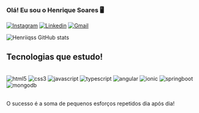  ### Olá! Eu sou o Henrique Soares 🖥️
[![Instagram](https://img.shields.io/badge/Instagram-E4405F?style=for-the-badge&logo=instagram&logoColor=white)](https://www.instagram.com/henriquebbs_)
[![Linkedin](https://img.shields.io/badge/LinkedIn-0077B5?style=for-the-badge&logo=linkedin&logoColor=white)](https://www.linkedin.com/in/henrique-soares-319b30278/)
[![Gmail](https://img.shields.io/badge/Gmail-D14836?style=for-the-badge&logo=gmail&logoColor=white)](mailto:henriquef.end@gmail.com)


![Henriiqss GitHub stats](https://github-readme-stats.vercel.app/api?username=henriiqss&show_icons=true&theme=dark)

## Tecnologias que estudo! 

<div style="display: inline_block"><br>
  <img align="center" alt="html5" src="https://img.shields.io/badge/HTML5-E34F26?style=for-the-badge&logo=html5&logoColor=white"/> 
  <img align="center" alt="css3" src="https://img.shields.io/badge/CSS3-1572B6?style=for-the-badge&logo=css3&logoColor=white"/> 
  <img align="center" alt="javascript" src="https://img.shields.io/badge/JavaScript-F7DF1E?style=for-the-badge&logo=javascript&logoColor=black"/> 
  <img align="center" alt="typescript" src="https://img.shields.io/badge/TypeScript-007ACC?style=for-the-badge&logo=typescript&logoColor=white"/> 
  <img align="center" alt="angular" src="https://img.shields.io/badge/Angular-DD0031?style=for-the-badge&logo=angular&logoColor=white"/> 
  <img align="center" alt="ionic" src="https://img.shields.io/badge/Ionic-3880FF?style=for-the-badge&logo=ionic&logoColor=white"/> 
  <img align="center" alt="springboot" src="https://img.shields.io/badge/Spring-6DB33F?style=for-the-badge&logo=spring&logoColor=white"/> 
  <img align="center" alt="mongodb" src="https://img.shields.io/badge/MongoDB-4EA94B?style=for-the-badge&logo=mongodb&logoColor=white"/> 
</div><br>

O sucesso é a soma de pequenos esforços repetidos dia após dia!

